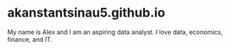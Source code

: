 # akanstantsinau5.github.io
My name is Alex and I am an aspiring data analyst. I love data, economics, finance, and IT. 
